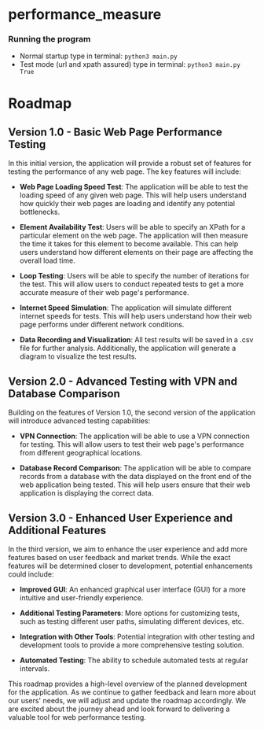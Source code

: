 # performance_measure

### Running the program
- Normal startup type in terminal: ```python3 main.py``` <br />
- Test mode (url and xpath assured) type in terminal: ```python3 main.py True```
# Roadmap

## Version 1.0 - Basic Web Page Performance Testing

In this initial version, the application will provide a robust set of features for testing the performance of any web page. The key features will include:

- **Web Page Loading Speed Test**: The application will be able to test the loading speed of any given web page. This will help users understand how quickly their web pages are loading and identify any potential bottlenecks.

- **Element Availability Test**: Users will be able to specify an XPath for a particular element on the web page. The application will then measure the time it takes for this element to become available. This can help users understand how different elements on their page are affecting the overall load time.

- **Loop Testing**: Users will be able to specify the number of iterations for the test. This will allow users to conduct repeated tests to get a more accurate measure of their web page's performance.

- **Internet Speed Simulation**: The application will simulate different internet speeds for tests. This will help users understand how their web page performs under different network conditions.

- **Data Recording and Visualization**: All test results will be saved in a .csv file for further analysis. Additionally, the application will generate a diagram to visualize the test results.

## Version 2.0 - Advanced Testing with VPN and Database Comparison

Building on the features of Version 1.0, the second version of the application will introduce advanced testing capabilities:

- **VPN Connection**: The application will be able to use a VPN connection for testing. This will allow users to test their web page's performance from different geographical locations.

- **Database Record Comparison**: The application will be able to compare records from a database with the data displayed on the front end of the web application being tested. This will help users ensure that their web application is displaying the correct data.

## Version 3.0 - Enhanced User Experience and Additional Features

In the third version, we aim to enhance the user experience and add more features based on user feedback and market trends. While the exact features will be determined closer to development, potential enhancements could include:

- **Improved GUI**: An enhanced graphical user interface (GUI) for a more intuitive and user-friendly experience.

- **Additional Testing Parameters**: More options for customizing tests, such as testing different user paths, simulating different devices, etc.

- **Integration with Other Tools**: Potential integration with other testing and development tools to provide a more comprehensive testing solution.

- **Automated Testing**: The ability to schedule automated tests at regular intervals.

This roadmap provides a high-level overview of the planned development for the application. As we continue to gather feedback and learn more about our users' needs, we will adjust and update the roadmap accordingly. We are excited about the journey ahead and look forward to delivering a valuable tool for web performance testing.
